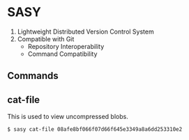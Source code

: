 # SASY

1. Lightweight Distributed Version Control System
2. Compatible with Git
   - Repository Interoperability
   - Command Compatibility

## Commands

## cat-file

This is used to view uncompressed blobs.

```
$ sasy cat-file 08afe8bf066f07d66f645e3349a8a6dd253310e2
```

